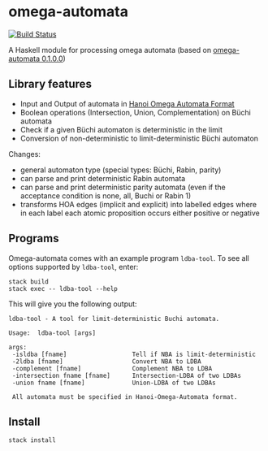 omega-automata
==============
[![Build Status](https://travis-ci.org/44534/omega-automata.svg?branch=master)](https://travis-ci.org/44534/omega-automata)

A Haskell module for processing omega automata (based on [omega-automata 0.1.0.0](https://github.com/stefanjaax/omega-automata))


Library features
----------------

* Input and Output of automata in [Hanoi Omega Automata Format](https://github.com/adl/hoaf)
* Boolean operations (Intersection, Union, Complementation) on Büchi automata
* Check if a given Büchi automaton is deterministic in the limit
* Conversion of non-deterministic to limit-deterministic Büchi automaton

Changes:
* general automaton type (special types: Büchi, Rabin, parity)
* can parse and print deterministic Rabin automata
* can parse and print deterministic parity automata (even if the acceptance condition is none, all, Buchi or Rabin 1)
* transforms HOA edges (implicit and explicit) into labelled edges where in each label each atomic proposition occurs either positive or negative

Programs
--------

Omega-automata comes with an example program `ldba-tool`.
To see all options supported by `ldba-tool`, enter:
```
stack build
stack exec -- ldba-tool --help
```
This will give you the following output:
```
ldba-tool - A tool for limit-deterministic Buchi automata. 

Usage:  ldba-tool [args]

args:
 -isldba [fname]                  Tell if NBA is limit-deterministic
 -2ldba [fname]                   Convert NBA to LDBA
 -complement [fname]              Complement NBA to LDBA
 -intersection fname [fname]      Intersection-LDBA of two LDBAs
 -union fname [fname]             Union-LDBA of two LDBAs

 All automata must be specified in Hanoi-Omega-Automata format.
```

Install
-------
```
stack install
```

